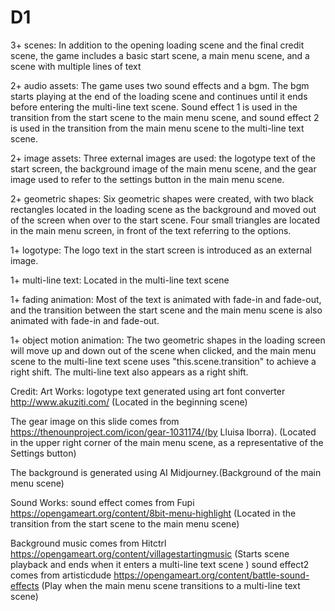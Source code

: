 # D1

3+ scenes: 
In addition to the opening loading scene and the final credit scene, 
the game includes a basic start scene, a main menu scene, 
and a scene with multiple lines of text

2+ audio assets: 
The game uses two sound effects and a bgm. The bgm starts playing at the end of the loading scene and continues until it ends before entering the multi-line text scene. Sound effect 1 is used in the transition from the start scene to the main menu scene, and sound effect 2 is used in the transition from the main menu scene to the multi-line text scene.

2+ image assets: 
Three external images are used: the logotype text of the start screen, the background image of the main menu scene, and the gear image used to refer to the settings button in the main menu scene.

2+ geometric shapes: 
Six geometric shapes were created, with two black rectangles located in the loading scene as the background and moved out of the screen when over to the start scene. Four small triangles are located in the main menu screen, in front of the text referring to the options.

1+ logotype:
The logo text in the start screen is introduced as an external image.

1+ multi-line text: 
Located in the multi-line text scene

1+ fading animation: 
Most of the text is animated with fade-in and fade-out, and the transition between the start scene and the main menu scene is also animated with fade-in and fade-out.

1+ object motion animation: 
The two geometric shapes in the loading screen will move up and down out of the scene when clicked, and the main menu scene to the multi-line text scene uses "this.scene.transition" to achieve a right shift. The multi-line text also appears as a right shift.

Credit:
Art Works:
logotype text generated using art font converter http://www.akuziti.com/ (Located in the beginning scene)

The gear image on this slide comes from https://thenounproject.com/icon/gear-1031174/(by Lluisa Iborra). (Located in the upper right corner of the main menu scene, as a representative of the Settings button)

The background is generated using AI Midjourney.(Background of the main menu scene)

Sound Works:
sound effect comes from Fupi https://opengameart.org/content/8bit-menu-highlight (Located in the transition from the start scene to the main menu scene)

Background music comes from Hitctrl https://opengameart.org/content/villagestartingmusic (Starts scene playback and ends when it enters a multi-line text scene
)
sound effect2 comes from artisticdude https://opengameart.org/content/battle-sound-effects (Play when the main menu scene transitions to a multi-line text scene)

